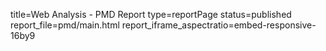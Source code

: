 title=Web Analysis - PMD Report
type=reportPage
status=published
report_file=pmd/main.html
report_iframe_aspectratio=embed-responsive-16by9
~~~~~~


